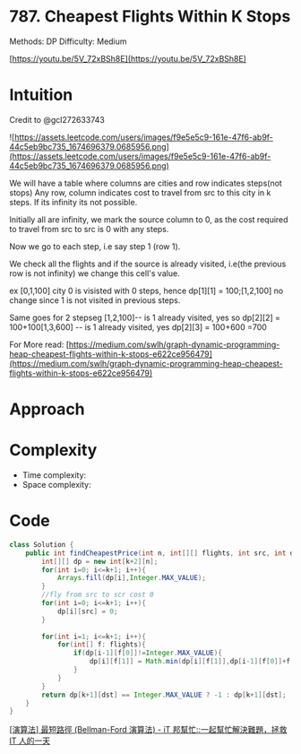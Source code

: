 # 787. Cheapest Flights Within K Stops

Methods: DP
Difficulty: Medium

[https://youtu.be/5V_72xBSh8E](https://youtu.be/5V_72xBSh8E)

# **Intuition**

Credit to @gcl272633743

![https://assets.leetcode.com/users/images/f9e5e5c9-161e-47f6-ab9f-44c5eb9bc735_1674696379.0685956.png](https://assets.leetcode.com/users/images/f9e5e5c9-161e-47f6-ab9f-44c5eb9bc735_1674696379.0685956.png)

We will have a table where columns are cities and row indicates steps(not stops) Any row, column indicates cost to travel from src to this city in k steps. If its infinity its not possible.

Initially all are infinity, we mark the source column to 0, as the cost required to travel from src to src is 0 with any steps.

Now we go to each step, i.e say step 1 (row 1).

We check all the flights and if the source is already visited, i.e(the previous row is not infinity) we change this cell's value.

ex [0,1,100] city 0 is visisted with 0 steps, hence dp[1][1] = 100;[1,2,100] no change since 1 is not visited in previous steps.

Same goes for 2 stepseg [1,2,100]-- is 1 already visited, yes so dp[2][2] = 100+100[1,3,600] -- is 1 already visited, yes dp[2][3] = 100+600 =700

For More read: [https://medium.com/swlh/graph-dynamic-programming-heap-cheapest-flights-within-k-stops-e622ce956479](https://medium.com/swlh/graph-dynamic-programming-heap-cheapest-flights-within-k-stops-e622ce956479)

# **Approach**

# **Complexity**

- Time complexity:
- Space complexity:

# **Code**

```java
class Solution {
    public int findCheapestPrice(int n, int[][] flights, int src, int dst, int k) {
        int[][] dp = new int[k+2][n];
        for(int i=0; i<=k+1; i++){
            Arrays.fill(dp[i],Integer.MAX_VALUE);    
        }
        //fly from src to scr cost 0
        for(int i=0; i<=k+1; i++){
            dp[i][src] = 0;    
        }
        
        for(int i=1; i<=k+1; i++){
            for(int[] f: flights){
                if(dp[i-1][f[0]]!=Integer.MAX_VALUE){
                    dp[i][f[1]] = Math.min(dp[i][f[1]],dp[i-1][f[0]]+f[2]);
                }
            }
        }
        return dp[k+1][dst] == Integer.MAX_VALUE ? -1 : dp[k+1][dst];
    }
}
```

[[演算法] 最短路徑 (Bellman-Ford 演算法) - iT 邦幫忙::一起幫忙解決難題，拯救 IT 人的一天](https://ithelp.ithome.com.tw/articles/10209748)